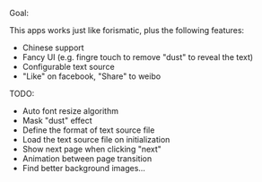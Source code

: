 Goal:

This apps works just like forismatic, plus the following features:
* Chinese support
* Fancy UI (e.g. fingre touch to remove "dust" to reveal the text)
* Configurable text source
* "Like" on facebook, "Share" to weibo

TODO:
* Auto font resize algorithm
* Mask "dust" effect
* Define the format of text source file
* Load the text source file on initialization
* Show next page when clicking "next"
* Animation between page transition
* Find better background images...